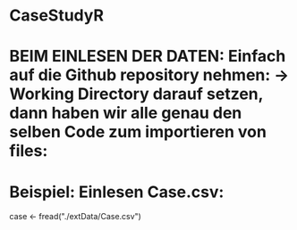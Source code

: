 # CaseStudyR
# BEIM EINLESEN DER DATEN: Einfach auf die Github repository nehmen: -> Working Directory darauf setzen, dann haben wir alle genau den selben Code zum importieren von files:
# Beispiel: Einlesen Case.csv:
case <- fread("./extData/Case.csv")
